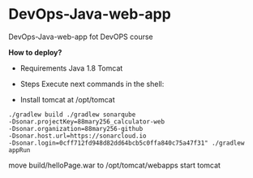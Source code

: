 # DevOps-Java-web-app

DevOps-Java-web-app fot DevOPS course

**How to deploy?**

* Requirements Java 1.8 Tomcat

* Steps Execute next commands in the shell:

* Install tomcat at /opt/tomcat 
```
./gradlew build ./gradlew sonarqube 
-Dsonar.projectKey=88mary256_calculator-web 
-Dsonar.organization=88mary256-github 
-Dsonar.host.url=https://sonarcloud.io 
-Dsonar.login=0cff712fd948d82dd64bcb5c0ffa840c75a47f31" ./gradlew appRun
```
move build/helloPage.war to /opt/tomcat/webapps start tomcat
